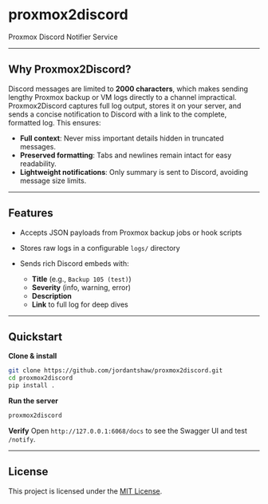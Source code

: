 # proxmox2discord
Proxmox Discord Notifier Service


---

## Why Proxmox2Discord?

Discord messages are limited to **2000 characters**, which makes sending lengthy Proxmox backup or VM logs directly 
to a channel impractical. Proxmox2Discord captures full log output, stores it on your server, and sends a concise 
notification to Discord with a link to the complete, formatted log. This ensures:

* **Full context**: Never miss important details hidden in truncated messages.
* **Preserved formatting**: Tabs and newlines remain intact for easy readability.
* **Lightweight notifications**: Only summary is sent to Discord, avoiding message size limits.

---

## Features

* Accepts JSON payloads from Proxmox backup jobs or hook scripts
* Stores raw logs in a configurable `logs/` directory
* Sends rich Discord embeds with:

  * **Title** (e.g., `Backup 105 (test)`)
  * **Severity** (info, warning, error)
  * **Description**
  * **Link** to full log for deep dives

---

## Quickstart

**Clone & install**

```bash
git clone https://github.com/jordantshaw/proxmox2discord.git
cd proxmox2discord
pip install .
```

**Run the server**

```bash
proxmox2discord
```

**Verify**
Open `http://127.0.0.1:6068/docs` to see the Swagger UI and test `/notify`.

---

## License

This project is licensed under the [MIT License](LICENSE).

